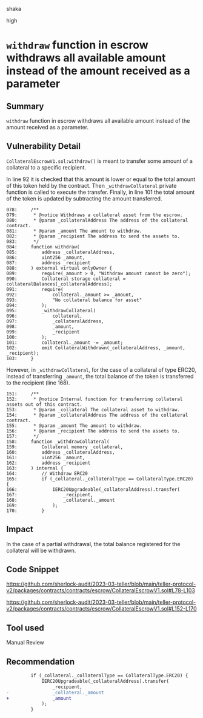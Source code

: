 shaka

high

# `withdraw` function in escrow withdraws all available amount instead of the amount received as a parameter

## Summary

`withdraw` function in escrow withdraws all available amount instead of the amount received as a parameter.

## Vulnerability Detail

`CollateralEscrowV1.sol:withdraw()` is meant to transfer some amount of a collateral to a specific recipient. 

In line 92 it is checked that this amount is lower or equal to the total amount of this token held by the contract. Then `_withdrawCollateral` private function is called to execute the transfer. Finally, in line 101 the total amount of the token is updated by subtracting the amount transferred.

```solidity
078:     /**
079:      * @notice Withdraws a collateral asset from the escrow.
080:      * @param _collateralAddress The address of the collateral contract.
081:      * @param _amount The amount to withdraw.
082:      * @param _recipient The address to send the assets to.
083:      */
084:     function withdraw(
085:         address _collateralAddress,
086:         uint256 _amount,
087:         address _recipient
088:     ) external virtual onlyOwner {
089:         require(_amount > 0, "Withdraw amount cannot be zero");
090:         Collateral storage collateral = collateralBalances[_collateralAddress];
091:         require(
092:             collateral._amount >= _amount,
093:             "No collateral balance for asset"
094:         );
095:         _withdrawCollateral(
096:             collateral,
097:             _collateralAddress,
098:             _amount,
099:             _recipient
100:         );
101:         collateral._amount -= _amount;
102:         emit CollateralWithdrawn(_collateralAddress, _amount, _recipient);
103:     }
```
However, in `_withdrawCollateral`, for the case of a collateral of type ERC20, instead of transferring `_amount`, the total balance of the token is transferred to the recipient (line 168).

```solidity
151:     /**
152:      * @notice Internal function for transferring collateral assets out of this contract.
153:      * @param _collateral The collateral asset to withdraw.
154:      * @param _collateralAddress The address of the collateral contract.
155:      * @param _amount The amount to withdraw.
156:      * @param _recipient The address to send the assets to.
157:      */
158:     function _withdrawCollateral(
159:         Collateral memory _collateral,
160:         address _collateralAddress,
161:         uint256 _amount,
162:         address _recipient
163:     ) internal {
164:         // Withdraw ERC20
165:         if (_collateral._collateralType == CollateralType.ERC20) {
166:             IERC20Upgradeable(_collateralAddress).transfer(
167:                 _recipient,
168:                 _collateral._amount
169:             );
170:         }
```

## Impact

In the case of a partial withdrawal, the total balance registered for the collateral will be withdrawn. 

## Code Snippet

https://github.com/sherlock-audit/2023-03-teller/blob/main/teller-protocol-v2/packages/contracts/contracts/escrow/CollateralEscrowV1.sol#L78-L103

https://github.com/sherlock-audit/2023-03-teller/blob/main/teller-protocol-v2/packages/contracts/contracts/escrow/CollateralEscrowV1.sol#L152-L170


## Tool used

Manual Review

## Recommendation

```diff
         if (_collateral._collateralType == CollateralType.ERC20) {
             IERC20Upgradeable(_collateralAddress).transfer(
                 _recipient,
-                _collateral._amount
+                _amount
             );
         }
```